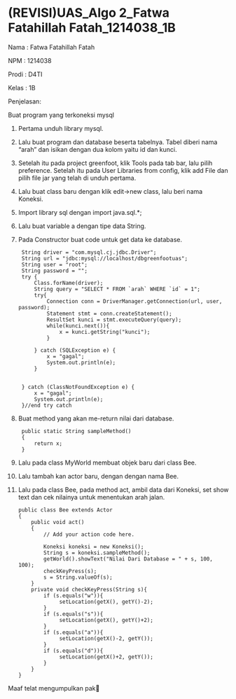 # (REVISI)UAS_Algo 2_Fatwa Fatahillah Fatah_1214038_1B

Nama : Fatwa Fatahillah Fatah

NPM : 1214038

Prodi : D4TI 

Kelas : 1B

Penjelasan:

Buat program yang terkoneksi mysql
1. Pertama unduh library mysql.
2. Lalu buat program dan database beserta tabelnya. Tabel diberi nama “arah” dan isikan dengan dua kolom yaitu id dan kunci.
3. Setelah itu pada project greenfoot, klik Tools pada tab bar,  lalu pilih preference. Setelah itu pada User Libraries from config, klik add File dan pilih file jar yang telah di unduh pertama.
4. Lalu buat class baru dengan klik edit->new class, lalu beri nama Koneksi.
5. Import library sql dengan import java.sql.*;
6. Lalu buat variable a dengan tipe data String.
7. Pada Constructor buat code untuk get data ke database.

        String driver = "com.mysql.cj.jdbc.Driver";
        String url = "jdbc:mysql://localhost/dbgreenfootuas";
        String user = "root";
        String password = "";
        try {
            Class.forName(driver);
            String query = "SELECT * FROM `arah` WHERE `id` = 1";
            try{
                Connection conn = DriverManager.getConnection(url, user, password);
                Statement stmt = conn.createStatement();
                ResultSet kunci = stmt.executeQuery(query);
                while(kunci.next()){                   
                    x = kunci.getString("kunci");
                }  
                
            } catch (SQLException e) {
                x = "gagal";
                System.out.println(e);
            }
            

        } catch (ClassNotFoundException e) {
            x = "gagal";
            System.out.println(e);
        }//end try catch



8. Buat method yang akan me-return nilai dari database.
   
        public static String sampleMethod()
        {
            return x;
        }

9. Lalu pada class MyWorld membuat objek baru dari class Bee.

10. Lalu tambah kan actor baru, dengan dengan nama Bee.

11. Lalu pada class Bee, pada method act, ambil data dari Koneksi, set show text dan cek nilainya untuk menentukan arah jalan.

        public class Bee extends Actor
        {
            public void act()
            {
                // Add your action code here.

                Koneksi koneksi = new Koneksi();
                String s = koneksi.sampleMethod();
                getWorld().showText("Nilai Dari Database = " + s, 100, 100);
                checkKeyPress(s);
                s = String.valueOf(s);
            }
            private void checkKeyPress(String s){
                if (s.equals("w")){
                     setLocation(getX(), getY()-2);
                }
                if (s.equals("s")){
                     setLocation(getX(), getY()+2);
                }
                if (s.equals("a")){
                     setLocation(getX()-2, getY());
                }
                if (s.equals("d")){
                     setLocation(getX()+2, getY());
                }
            }
        }

Maaf telat mengumpulkan pak🙏
